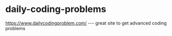# daily-coding-problems
https://www.dailycodingproblem.com/ --- great site to get advanced coding problems
